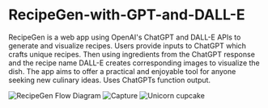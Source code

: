 # RecipeGen-with-GPT-and-DALL-E
RecipeGen is a web app using OpenAI's ChatGPT and DALL-E APIs to generate and visualize recipes. Users provide inputs to ChatGPT which crafts unique recipes. Then using ingredients from the ChatGPT response and the recipe name DALL-E creates corresponding images to visualize the dish. The app aims to offer a practical and enjoyable tool for anyone seeking new culinary ideas. Uses ChatGPTs function output.

![RecipeGen Flow Diagram](https://github.com/JerryMcDonald/RecipeGen-with-GPT-and-DALL-E/assets/35512632/163c606e-91ec-42c5-9c7f-bd2d612e3172)
![Capture](https://github.com/JerryMcDonald/RecipeGen-with-GPT-and-DALL-E/assets/35512632/e988a2cb-11b4-469d-b84e-c642472f9fa1)
![Unicorn cupcake](https://github.com/JerryMcDonald/RecipeGen-with-GPT-and-DALL-E/assets/35512632/75745fb2-9271-4d86-b5bb-2cba18ce96e9)
